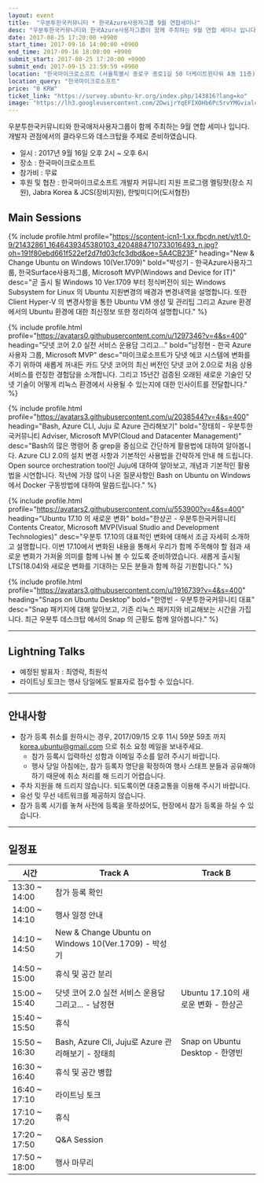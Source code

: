 ```yaml
---
layout: event
title:  "우분투한국커뮤니티 * 한국Azure사용자그룹 9월 연합세미나"
desc: "우분투한국커뮤니티와 한국Azure사용자그룹이 함께 주최하는 9월 연합 세미나 입니다. 개발자 관점에서의 클라우드와 데스크탑을 주제로 준비하였습니다."
date: 2017-08-25 17:20:00 +0900
start_time: 2017-09-16 14:00:00 +0900
end_time: 2017-09-16 18:00:00 +0900
submit_start: 2017-08-25 17:20:00 +0900
submit_end: 2017-09-15 23:59:59 +0900
location: "한국마이크로소프트 (서울특별시 종로구 종로1길 50 더케이트윈타워 A동 11층)"
location_query: "한국마이크로소프트"
price: "0 KRW"
ticket_link: "https://survey.ubuntu-kr.org/index.php/143816?lang=ko"
image: "https://lh3.googleusercontent.com/2DwijrYqEFIXOHb6Pc5rvYMGvialc_COnuflbwao9JH3qySYbb2uVVofodGTlHZuk96bo88NlAd-KVgjoI892ScYxCg7pTZi8bzdg5i_FFnYJ5IANf6_Y5vGh0fknzmZHg2Kf2r2hg=s1000-no"
---
```


우분투한국커뮤니티와 한국애저사용자그룹이 함께 주최하는 9월 연합 세미나 입니다.  
개발자 관점에서의 클라우드와 데스크탑을 주제로 준비하였습니다.

- 일시 : 2017년 9월 16일 오후 2시 ~ 오후 6시
- 장소 : 한국마이크로소프트
- 참가비 : 무료
- 후원 및 협찬 : 한국마이크로소프트 개발자 커뮤니티 지원 프로그램 멜팅팟(장소 지원), Jabra Korea & JCS(장비지원), 한빛미디어(도서협찬)

## Main Sessions


{% include profile.html
  profile="https://scontent-icn1-1.xx.fbcdn.net/v/t1.0-9/21432861_1646439345380103_4204884710733016493_n.jpg?oh=191f80ebd661f522ef2d7fd03cfc3dbd&oe=5A4CB23F"
  heading="New & Change Ubuntu on Windows 10(Ver.1709)" bold="박성기 - 한국Azure사용자그룹, 한국Surface사용자그룹, Microsoft MVP(Windows and Device for IT)"
  desc="곧 출시 될 Windows 10 Ver.1709 부터 정식버전이 되는 Windows Subsystem for Linux 의 Ubuntu 지원변경의 배경과 변경내역을 설명합니다. 또한 Client Hyper-V 의 변경사항을 통한 Ubuntu VM 생성 및 관리팁 그리고 Azure 환경에서의 Ubuntu 환경에 대한 최신정보 또한 정리하여 설명합니다." %}

{% include profile.html
  profile="https://avatars0.githubusercontent.com/u/1297346?v=4&s=400"
  heading="닷넷 코어 2.0 실전 서비스 운용담 그리고..." bold="남정현 - 한국 Azure 사용자 그룹, Microsoft MVP"
  desc="마이크로소프트가 닷넷 에코 시스템에 변화를 주기 위하여 새롭게 꺼내든 카드 닷넷 코어의 최신 버전인 닷넷 코어 2.0으로 처음 상용 서비스를 런칭한 경험담을 소개합니다. 그리고 15년간 검증된 오래된 새로운 기술인 닷넷 기술이 어떻게 리눅스 환경에서 사용될 수 있는지에 대한 인사이트를 전달합니다." %}

{% include profile.html
  profile="https://avatars3.githubusercontent.com/u/2038544?v=4&s=400"
  heading="Bash, Azure CLI, Juju 로 Azure 관리해보기" bold="장태희 - 우분투한국커뮤니티 Adviser, Microsoft MVP(Cloud and Datacenter Management)"
  desc="Bash의 많은 명령어 중 grep을 중심으로 간단하게 활용법에 대하여 알아봅니다. Azure CLI 2.0의 설치 변경 사항과 기본적인 사용법을 간략하게 안내 해 드립니다. Open source orchestration tool인 Juju에 대하여 알아보고, 개념과 기본적인 활용법을 시연합니다. 작년에 가장 많이 나온 질문사항인 Bash on Ubuntu on Windows에서 Docker 구동방법에 대하여 말씀드립니다." %}

{% include profile.html
  profile="https://avatars2.githubusercontent.com/u/553900?v=4&s=400"
  heading="Ubuntu 17.10 의 새로운 변화" bold="한상곤 - 우분투한국커뮤니티 Contents Creator, Microsoft MVP(Visual Studio and Development Technologies)"
  desc="우분투 17.10의 대표적인 변화에 대해서 조금 자세히 소개하고 설명합니다. 이번 17.10에서 변화된 내용을 통해서 우리가 함께 주목해야 할 점과 새로운 변화가 가져올 의미를 함께 나눠 볼 수 있도록 준비하였습니다. 새롭게 출시될 LTS(18.04)와 새로운 변화를 기대하는 모든 분들과 함께 하길 기원합니다." %}

{% include profile.html
  profile="https://avatars3.githubusercontent.com/u/1916739?v=4&s=400"
  heading="Snaps on Ubuntu Desktop" bold="한영빈 - 우분투한국커뮤니티 대표"
  desc="Snap 패키지에 대해 알아보고, 기존 리눅스 패키지와 비교해보는 시간을 가집니다. 최근 우분투 데스크탑 에서의 Snap 의 근황도 함께 알아봅니다." %}

---

## Lightning Talks

- 예정된 발표자 : 최영락, 최원석
- 라이트닝 토크는 행사 당일에도 발표자로 접수할 수 있습니다.

---

## 안내사항
- 참가 등록 취소를 원하시는 경우, 2017/09/15 오후 11시 59분 59초 까지 korea.ubuntu@gmail.com 으로 취소 요청 메일을 보내주세요.
  - 참가 등록시 입력하신 성함과 이메일 주소를 알려 주시기 바랍니다.
  - 행사 당일 아침에는, 참가 등록자 명단을 확정하여 행사 스태프 분들과 공유해야 하기 때문에 취소 처리를 해 드리기 어렵습니다.
- 주차 지원을 해 드리지 않습니다. 되도록이면 대중교통을 이용해 주시기 바랍니다.
- 유선 밎 무선 네트워크를 제공하지 않습니다.
- 참가 등록 시기를 놓쳐 사전에 등록을 못하셨어도, 현장에서 참가 등록을 하실 수 있습니다.

---

## 일정표

시간 | Track A | Track B
--- | --- | ---
13:30 ~ 14:00 | 참가 등록 확인
14:00 ~ 14:10 | 행사 일정 안내
14:10 ~ 14:50 | New & Change Ubuntu on Windows 10(Ver.1709) - 박성기
14:50 ~ 15:00	| 휴식 및 공간 분리
15:00 ~ 15:40	| 닷넷 코어 2.0 실전 서비스 운용담 그리고... - 남정현	| Ubuntu 17.10의 새로운 변화 - 한상곤
15:40 ~ 15:50	| 휴식
15:50 ~ 16:30	| Bash, Azure Cli, Juju로 Azure 관리해보기 - 장태희	| Snap on Ubuntu Desktop - 한영빈
16:30 ~ 16:40	| 휴식 및 공간 병합
16:40 ~ 17:10	| 라이트닝 토크
17:10 ~ 17:20	| 휴식
17:20 ~ 17:50	| Q&A Session
17:50 ~ 18:00	| 행사 마무리
